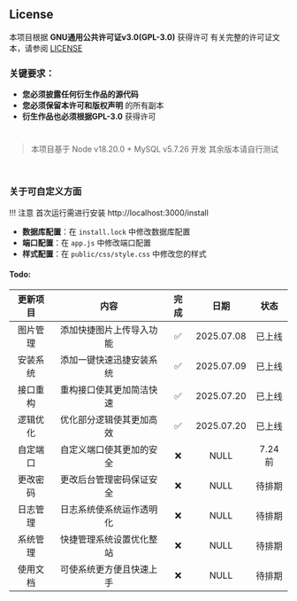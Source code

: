 ## License

本项目根据 **GNU通用公共许可证v3.0(GPL-3.0)** 获得许可
有关完整的许可证文本，请参阅 [LICENSE](LICENSE.txt)

### 关键要求：
- **您必须披露任何衍生作品的源代码**
- **您必须保留本许可和版权声明** 的所有副本
- **衍生作品也必须根据GPL-3.0** 获得许可

> #
> 本项目基于 Node v18.20.0 + MySQL v5.7.26 开发
> 其余版本请自行测试
<br>

### 关于可自定义方面
!!! 注意 首次运行需进行安装 http://localhost:3000/install
- **数据库配置**：在 `install.lock` 中修改数据库配置
- **端口配置**：在 `app.js` 中修改端口配置 
- **样式配置**：在 `public/css/style.css` 中修改您的样式

#### Todo:

|更新项目|内容|完成|日期|状态
|:-----:|:-----:|:-----:|:-----:|:-----:|
|图片管理    |添加快捷图片上传导入功能   |✅|2025.07.08|已上线|
|安装系统    |添加一键快速迅捷安装系统   |✅|2025.07.09|已上线|
|接口重构    |重构接口使其更加简洁快速   |✅|2025.07.20|已上线|
|逻辑优化    |优化部分逻辑使其更加高效   |✅|2025.07.20|已上线|
|自定端口    |自定义端口使其更加的安全   |❌|NULL|7.24前|
|更改密码    |更改后台管理密码保证安全   |❌|NULL|待排期|
|日志管理    |日志系统使系统运作透明化   |❌|NULL|待排期|
|系统管理    |快捷管理系统设置优化整站   |❌|NULL|待排期|
|使用文档    |可使系统更方便且快速上手   |❌|NULL|待排期|
